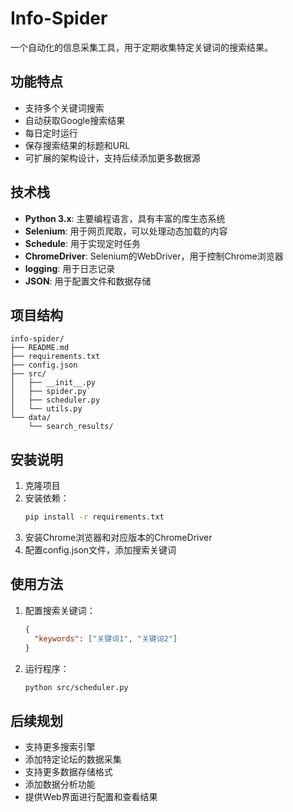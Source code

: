 # Info-Spider

一个自动化的信息采集工具，用于定期收集特定关键词的搜索结果。

## 功能特点

- 支持多个关键词搜索
- 自动获取Google搜索结果
- 每日定时运行
- 保存搜索结果的标题和URL
- 可扩展的架构设计，支持后续添加更多数据源

## 技术栈

- **Python 3.x**: 主要编程语言，具有丰富的库生态系统
- **Selenium**: 用于网页爬取，可以处理动态加载的内容
- **Schedule**: 用于实现定时任务
- **ChromeDriver**: Selenium的WebDriver，用于控制Chrome浏览器
- **logging**: 用于日志记录
- **JSON**: 用于配置文件和数据存储

## 项目结构

```
info-spider/
├── README.md
├── requirements.txt
├── config.json
├── src/
│   ├── __init__.py
│   ├── spider.py`
│   ├── scheduler.py
│   └── utils.py
└── data/
    └── search_results/
```

## 安装说明

1. 克隆项目
2. 安装依赖：
   ```bash
   pip install -r requirements.txt
   ```
3. 安装Chrome浏览器和对应版本的ChromeDriver
4. 配置config.json文件，添加搜索关键词

## 使用方法

1. 配置搜索关键词：
   ```json
   {
     "keywords": ["关键词1", "关键词2"]
   }
   ```

2. 运行程序：
   ```bash
   python src/scheduler.py
   ```

## 后续规划

- 支持更多搜索引擎
- 添加特定论坛的数据采集
- 支持更多数据存储格式
- 添加数据分析功能
- 提供Web界面进行配置和查看结果 